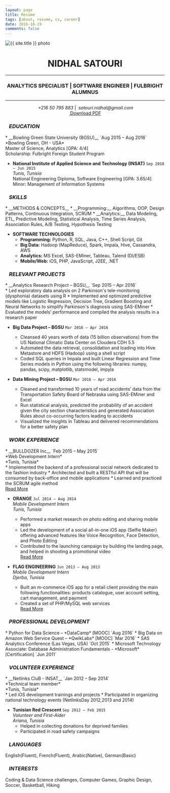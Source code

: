 ```yaml
---
layout: page
title: Resume
tags: [about, resume, cv, career]
date: 2016-10-19
comments: false
---
```


<img src="{{ site.url }}/{{ site.author_photo }}" alt="{{ site.title }} photo" style="text-align:center" class="img-circle animated rotateIn" style='border:6px solid #c0c0c0'>
<h1 style="text-align:center">NIDHAL SATOURI</h1>
<hr>
<h3 style="text-align:center">ANALYTICS SPECIALIST | SOFTWARE ENGINEER | FULBRIGHT ALUMNUS</h3>
<hr>
<p style="text-align:center">
<i class="fa fa-phone-square" aria-hidden="true">&nbsp;+216 50 795 883</i> | <i class="fa fa-envelope" aria-hidden="true">&nbsp;satouri.nidhal@gmail.com</i><br>
<a href="{{ site.url }}/assets/resume.pdf" class="button" download target="_blank"><i class="fa fa-download"></i>&nbsp;Download PDF</a>
</p>

<h3><i class="fa fa-graduation-cap" aria-hidden="true">&nbsp;&nbsp;&nbsp;EDUCATION</i></h3>
* __Bowling Green State University (BGSU)__ `Aug 2015 – Aug 2016`<br/>
*Bowling Green, OH - USA*<br/>
Master of Science, Analytics [GPA: 4/4]<br/>
Scholarship: Fulbright Foreign Student Program<br/>

* __National Institute of Applied Science and Technology (INSAT)__  `Sep 2010 – Jun 2015`<br/>
*Tunis, Tunisia*<br/>
National Engineering Diploma, Software Engineering [GPA: 3.65/4]<br/>
Minor: Management of Information Systems<br/>

<h3><i class="fa fa-cogs" aria-hidden="true">&nbsp;&nbsp;&nbsp;SKILLS</i></h3>
* __METHODS & CONCEPTS__
    * __Programming:__ Algorithms, OOP, Design Patterns, Continuous Integration, SCRUM 
    * __Analytics:__ Data Modeling, ETL, Predictive Modeling, Statistical Analysis, Time Series Analysis, Association Rules, A/B Testing, Hypothesis Testing
    
* __SOFTWARE TECHNOLOGIES__
    * __Programming:__ Python, R, SQL, Java, C++, Shell Script, Git
    * __Big Data:__ Hadoop (MapReduce), Spark, Impala, Hive, Cassandra, AWS
    * __Analytics:__ MS Excel, SAS-EMiner, Tableau, Talend (DI/ESB)
    * __Mobile/Web:__ iOS, PHP, JavaScript, J2EE, .NET

<h3><i class="fa fa-diamond" aria-hidden="true">&nbsp;&nbsp;&nbsp;RELEVANT PROJECTS</i></h3>
* __Analytics Research Project – BGSU__ `Sep 2015 – Apr 2016`<br/>
    * Led exploratory data analysis on 2 Parkinson's tele-monitoring (dysphonia) datasets using R 
    * Implemented and optimized predictive models like Logistic Regression, Decision Tree, Gradient Boosting and Neural Networks to  simplify Parkinson's diagnosis using SAS-EMiner
    * Evaluated the models’ performance and compiled the analysis results in a research paper

* __Big Data Project – BGSU__ `Mar 2016 – Apr 2016`<br/>
    * Cleansed 40 years worth of data (15 billion observations) from the US National Climatic Data Center on Cloudera CDH 5.5
    * Automated the data retrieval, consolidation and loading into Hive Metastore and HDFS (Hadoop) using a shell script
    * Coded SQL queries in Impala and built Linear Regression and Time Series models in Python using the following libraries: numpy, pandas, scipy, matplotlib, statsmodel, impyla

* __Data Mining Project – BGSU__ `Mar 2016 – Apr 2016`<br/>
    * Cleaned and transformed 10 years of road accidents’ data from the Transportation Safety Board of Nebraska using SAS-EMiner and Excel
    * Run statistical analysis, predicted the probability of an accident given the city section characteristics and generated Association Rules about co-occurring factors leading to accidents
    * Visualized the insights in Tableau and delivered recommendations for a better safety plan     

<h3><i class="fa fa-briefcase" aria-hidden="true">&nbsp;&nbsp;&nbsp;WORK EXPERIENCE</i></h3>
* <a href="https://www.bulldozerinc.com/?lang=en" target="_blank" style="text-decoration:none">__BULLDOZER Inc__ </a> `Feb 2015 – May 2015`<br/>
*Web Development Intern*<br/>
*Tunis, Tunisia*<br/>
    * Implemented the backend of a professional social network dedicated to the fashion industry 
    * Architected and built a RESTful API that will be consumed by back-office and mobile applications
    * Learned and practiced the SCRUM agile method<br/>
<a href="{{ site.url }}{% post_url 2015-05-31-ThimbleFashion-post %}" class="btn zoombtn">Read More</a>
            
* <a href="https://www.orange.tn" target="_blank" style="text-decoration:none">__ORANGE__ </a> `Jul 2014 – Aug 2014`<br/>
*Mobile Development Intern*<br/>
*Tunis, Tunisia*<br/>
    * Performed a market research on photo editing and sharing mobile apps
    * Led the development of a social all-in-one iOS app (Selfie Maker) offering advanced features like Voice Recognition, Face Detection, and Photo Editing
    * Contributed to the launching campaign by building the landing page, and helped in shooting a promotional video<br/>
<a href="{{ site.url }}{% post_url 2014-08-31-SelfieMaker-post %}" class="btn zoombtn">Read More</a>
	
* <a href="http://flag-engineering.com" target="_blank" style="text-decoration:none">__FLAG ENGINEERING__ </a> `Jun 2013 – Aug 2013`<br/>
*Mobile Development Intern*<br/>
*Djerba, Tunisia*<br/>
    * Built an m-commerce iOS app for a retail client providing the main following functionalities: products catalogue, user account setting, cart management, and payment
    * Created a set of PHP/MySQL web services <br/>
<a href="{{ site.url }}{% post_url 2013-08-31-Koinkoo-post %}" class="btn zoombtn">Read More</a>

<h3><i class="fa fa-lightbulb-o" aria-hidden="true">&nbsp;&nbsp;&nbsp;PROFESSIONAL DEVELOPMENT</i></h3>
* Python for Data Science – *DataCamp* [MOOC] `Aug 2016`                 
* Big Data on Amazon Web Service Quest – *QwikLabs* [MOOC] `Mar 2016` 
* SAS Analytics Conference (Las Vegas, USA) `Oct 2015`              
* Microsoft Technology Associate: Database Administration Fundamentals - *Microsoft* [Certification] `Jun 2011`	

<h3><i class="fa fa-users" aria-hidden="true">&nbsp;&nbsp;&nbsp;VOLUNTEER EXPERIENCE</i></h3>
* __Netlinks CluB - INSAT__ `Jan 2012 – Sep 2014`<br/>
*Technical team member*<br/>
*Tunis, Tunisia*<br/>
    * Led iOS development trainings and projects
    * Participated in organizing national technology events (NetlinksDay 2012,2013 and 2014) 

* __Tunisian Red Crescent__ `Sep 2012 – Feb 2015`<br/>
*Volunteer and First-Aider*<br/>
*Ariana, Tunisia*<br/>
    * Helped in collecting donations for deprived families
    * Participated in road safety campaigns 

<h3><i class="fa fa-comments-o" aria-hidden="true">&nbsp;&nbsp;&nbsp;LANGUAGES</i></h3>
English(Fluent), French(Fluent), Arabic(Native), German(Basic)

<h3><i class="fa fa-coffee" aria-hidden="true">&nbsp;&nbsp;&nbsp;INTERESTS</i></h3>
Coding & Data Science challenges, Computer Games, Graphic Design, Soccer, Basketball, Hiking

